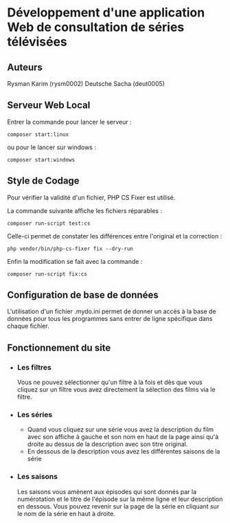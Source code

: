 # Développement d'une application Web de consultation de séries télévisées

## Auteurs
Rysman Karim (rysm0002)
Deutsche Sacha (deut0005)

## Serveur Web Local

Entrer la commande pour lancer le serveur :
```shell
composer start:linux
```
ou pour le lancer sur windows :
```shell
composer start:windows
```


## Style de Codage

Pour vérifier la validité d'un fichier, PHP CS Fixer est utilisé.

La commande suivante affiche les fichiers réparables :
```shell
composer run-script test:cs
```

Celle-ci permet de constater les différences entre l'original et la correction :
```shell
php vendor/bin/php-cs-fixer fix --dry-run
```

Enfin la modification se fait avec la commande :
```shell
composer run-script fix:cs
```

## Configuration de base de données

L'utilisation d'un fichier .mydo.ini permet de donner un accès à la base de données
pour tous les programmes sans entrer de ligne spécifique dans chaque fichier.

## Fonctionnement du site
- ### Les filtres
  Vous ne pouvez sélectionner qu'un filtre à la fois et dès que vous cliquez sur un filtre vous avez directement
  la sélection des films via le filtre.
- ### Les séries
    - Quand vous cliquez sur une série vous avez la description du film avec son affiche à gauche et son nom en haut de la page
      ainsi qu'à droite au dessus de la description avec son titre original.
    - En dessous de la description vous avez les différentes saisons de la série
- ### Les saisons
  Les saisons vous amènent aux épisodes qui sont donnés par la numérotation et le titre de l'épisode sur la même
  ligne et leur description en dessous. Vous pouvez revenir sur la page de la série en cliquant sur le nom de la 
  série en haut à droite.